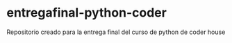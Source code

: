 # entregafinal-python-coder
Repositorio creado para la entrega final del curso de python de coder house  
